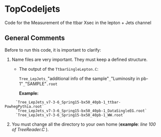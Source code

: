 # TopCodeljets
Code for the Measurement of the ttbar Xsec in the lepton + Jets channel


## General Comments
Before to run this code, it is important to clarify:

1. Name files are very important. They must keep a defined structure.

   - The output of the `TtbarSingleLepton.C`: 

     `Tree_LepJets_`"additional info of the sample"`_`"Luminosity in pb-1"`_`"SAMPLE"`.root`

     **Example:** 
```
     `Tree_LepJets_v7-3-6_Spring15-bx50_40pb-1_ttbar-PowhegPythia.root`	      
     `Tree_LepJets_v7-3-6_Spring15-bx50_40pb-1_DataSingleEG.root`
     `Tree_LepJets_v7-3-6_Spring15-bx50_40pb-1_WW.root`
```

2. You must change all the directory to your own home (**example**: *line 100 of TreeReader.C* ).

# 